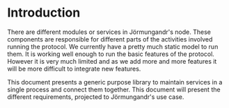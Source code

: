 # Introduction

There are different modules or services in Jörmungandr's node. These components
are responsible for different parts of the activities involved running the
protocol. We currently have a pretty much static model to run them. It is
working well enough to run the basic features of the protocol. However it is
very much limited and as we add more and more features it will be more
difficult to integrate new features.

This document presents a generic purpose library to maintain services in a
single process and connect them together. This document will present the
different requirements, projected to Jörmungandr's use case.

